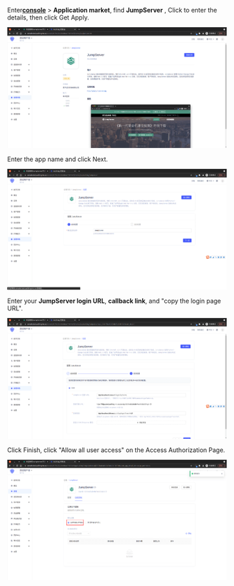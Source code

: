 <IntegrationDetailCard :title="`Create an app in ${$localeConfig.brandName}`">

Enter[**console**](https://console.authing.cn) > **Application market**, find **JumpServer** , Click to enter the details, then click Get Apply.

<img src="../../images/integration/cas-jumpserver/4-1.png" class="md-img-padding" />

Enter the app name and click Next.

<img src="../../images/integration/cas-jumpserver/4-2.png" class="md-img-padding" />

Enter your **JumpServer login URL**, **callback link**, and "copy the login page URL".

<img src="../../images/integration/cas-jumpserver/4-3.png" class="md-img-padding" />

Click Finish, click "Allow all user access" on the Access Authorization Page.

<img src="../../images/integration/cas-jumpserver/4-4.png" class="md-img-padding" />

</IntegrationDetailCard>
